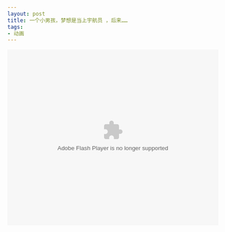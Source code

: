 ```yaml
---
layout: post
title: 一个小男孩，梦想是当上宇航员 ，后来……
tags: 
- 动画
---
```


<embed src="http://player.youku.com/player.php/sid/XNjM3NTExNDY0/v.swf" allowFullScreen="true" quality="high" width="480" height="400" align="middle" allowScriptAccess="always" type="application/x-shockwave-flash"></embed>

